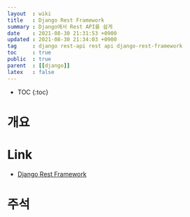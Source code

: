 ```yaml
---
layout  : wiki
title   : Django Rest Framework
summary : Django에서 Rest API를 쉽게
date    : 2021-08-30 21:31:53 +0900
updated : 2021-08-30 21:34:03 +0900
tag     : django rest-api rest api django-rest-framework
toc     : true
public  : true
parent  : [[django]]
latex   : false
---
```

* TOC
{:toc}

# 개요

# Link
* [Django Rest Framework](https://www.django-rest-framework.org/)
# 주석
